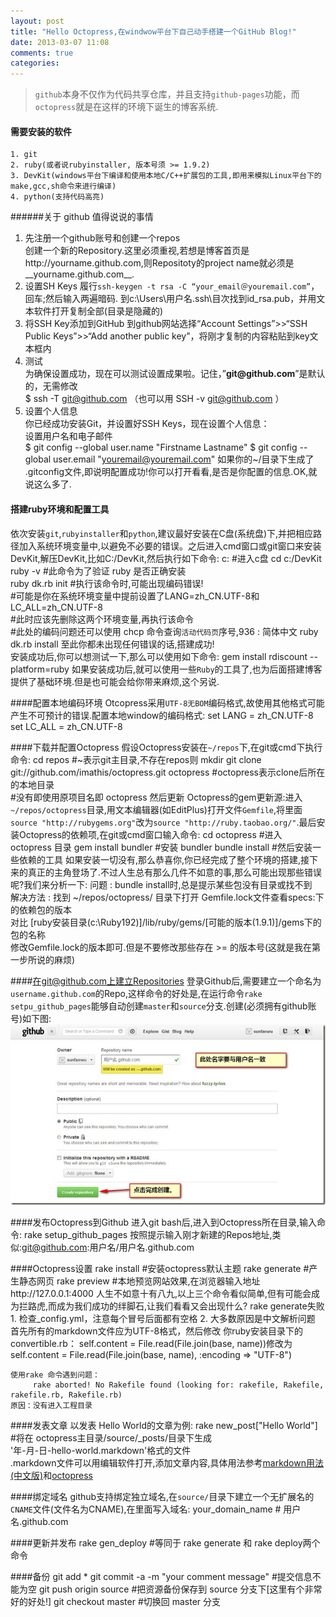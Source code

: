 ```yaml
---
layout: post
title: "Hello Octopress,在windwow平台下自己动手搭建一个GitHub Blog!"
date: 2013-03-07 11:08
comments: true
categories: 
---
```

> `github`本身不仅作为代码共享仓库，并且支持`github-pages`功能，而`octopress`就是在这样的环境下诞生的博客系统. 
     
#### 需要安装的软件
	1. git
	2. ruby(或者说rubyinstaller, 版本号须 >= 1.9.2)
	3. DevKit(windows平台下编译和使用本地C/C++扩展包的工具,即用来模拟Linux平台下的make,gcc,sh命令来进行编译)
	4. python(支持代码高亮) 

######关于 github 值得说说的事情
1. 先注册一个github账号和创建一个repos  
	创建一个新的Repository.这里必须重视,若想是博客首页是http://yourname.github.com,则Repositoty的project name就必须是__yourname.github.com__.
2. 设置SH Keys
	履行`ssh-keygen -t rsa -C “your_email＠youremail.com”`，回车;然后输入两遍暗码.
	到c:\Users\用户名.ssh\目次找到id_rsa.pub，并用文本软件打开复制全部(目录是隐藏的)
3. 将SSH Key添加到GitHub
	到github网站选择“Account Settings”>>“SSH Public Keys”>>“Add another public key”，将刚才复制的内容粘贴到key文本框内
4. 测试  
	为确保设置成功，现在可以测试设置成果啦。记住，”__git@github.com__”是默认的，无需修改  
		$ ssh -T git@github.com  （也可以用 SSH -v git@github.com ）
5. 设置个人信息   
	你已经成功安装Git，并设置好SSH Keys，现在设置个人信息：   
	设置用户名和电子邮件   
		$ git config --global user.name "Firstname Lastname"
		$ git config --global user.email "youremail@youremail.com"
如果你的~/目录下生成了 .gitconfig文件,即说明配置成功!你可以打开看看,是否是你配置的信息.OK,就说这么多了.

#### 搭建ruby环境和配置工具
依次安装`git`,`rubyinstaller`和`python`,建议最好安装在C盘(系统盘)下,并把相应路径加入系统环境变量中,以避免不必要的错误。之后进入cmd窗口或git窗口来安装DevKit,解压DevKit,比如C:/DevKit,然后执行如下命令:
	c:                          #进入c盘
	cd c:/DevKit  
    ruby -v                     #此命令为了验证 ruby 是否正确安装              
	ruby dk.rb init             #执行该命令时,可能出现编码错误!    
	                            #可能是你在系统环境变量中提前设置了LANG=zh_CN.UTF-8和LC_ALL=zh_CN.UTF-8   
                                #此时应该先删除这两个环境变量,再执行该命令        
                                #此处的编码问题还可以使用 chcp 命令查询`活动代码页`序号,936 : 简体中文 
	ruby dk.rb install
至此你都未出现任何错误的话,搭建成功!    
安装成功后,你可以想测试一下,那么可以使用如下命令:
	gem install rdiscount --platform=ruby
如果安装成功后,就可以使用一些`Ruby`的工具了,也为后面搭建博客提供了基础环境.但是也可能会给你带来麻烦,这个另说.

####配置本地编码环境
Otcopress采用`UTF-8无BOM`编码格式,故使用其他格式可能产生不可预计的错误.配置本地window的编码格式:
	set LANG   = zh_CN.UTF-8
	set LC_ALL = zh_CN.UTF-8

####下载并配置Octopress
假设Octopress安装在`~/repos`下,在git或cmd下执行命令:
	cd repos                                                    #~表示git主目录,不存在repos则 mkdir
	git clone git://github.com/imathis/octopress.git octopress  #octopress表示clone后所在的本地目录   
	                                                            #没有即使用原项目名即 octopress
然后更新 Octopress的gem更新源:进入`~/repos/octopress`目录,用文本编辑器(如EditPlus)打开文件`Gemfile`,将里面`source "http://rubygems.org"`改为`source "http://ruby.taobao.org/"`.最后安装Octopress的依赖项,在git或cmd窗口输入命令:
	cd octopress                     #进入 octopress 目录
	gem install bundler              #安装 bundler
	bundle install                   #然后安装一些依赖的工具
如果安装一切没有,那么恭喜你,你已经完成了整个环境的搭建,接下来的真正的主角登场了.不过人生总有那么几件不如意的事,那么可能出现那些错误呢?我们来分析一下:
	问题    : bundle install时,总是提示某些包没有目录或找不到     
	解决方法 : 找到 ~/repos/octopress/ 目录下打开 Gemfile.lock文件查看specs:下的依赖包的版本    
	          对比 [ruby安装目录(c:\Ruby192)]/lib/ruby/gems/[可能的版本(1.9.1)]/gems下的包的名称      
	          修改Gemfile.lock的版本即可.但是不要修改那些存在 >= 的版本号(这就是我在第一步所说的麻烦) 

####在git@github.com上建立Repositories
登录Github后,需要建立一个命名为`username.github.com`的Repo,这样命令的好处是,在运行命令`rake setpu_github_pages`能够自动创建`master`和`source`分支.创建(必须拥有github账号)如下图:![create repository](/images/common/create_repos.jpg "create repository of github")

####发布Octopress到Github
进入git bash后,进入到Octopress所在目录,输入命令:
	rake setup_github_pages
按照提示输入刚才新建的Repos地址,类似:git@github.com:用户名/用户名.github.com

####Octopress设置
	rake install           #安装octopress默认主题
	rake generate          #产生静态网页
	rake preview           #本地预览网站效果,在浏览器输入地址http://127.0.0.1:4000
人生不如意十有八九,以上三个命令看似简单,但有可能会成为拦路虎,而成为我们成功的绊脚石,让我们看看又会出现什么?
	rake generate失败
	 1. 检查_config.yml，注意每个冒号后面都有空格
	 2. 大多数原因是中文解析问题
	      首先所有的markdown文件应为UTF-8格式，然后修改 你ruby安装目录下的convertible.rb：
	      self.content = File.read(File.join(base, name))修改为
	      self.content = File.read(File.join(base, name), :encoding => "UTF-8")
	
	使用rake 命令遇到问题：       
	     rake aborted! No Rakefile found (looking for: rakefile, Rakefile, rakefile.rb, Rakefile.rb) 
	原因：没有进入工程目录

####发表文章
以发表 Hello World的文章为例:
	rake new_post["Hello World"]   #将在 octopress主目录/source/_posts/目录下生成    
	                                '年-月-日-hello-world.markdown'格式的文件   
.markdown文件可以用编辑软件打开,添加文章内容,具体用法参考[markdown用法(中文版)](http://wowubuntu.com/markdown/ "markdown用法(中文版)")和[octopress](http://octopress.org/,"octopress")

####绑定域名
github支持绑定独立域名,在`source/`目录下建立一个无扩展名的`CNAME`文件(文件名为CNAME),在里面写入域名:
	your_domain_name           # 用户名.github.com

####更新并发布
	rake gen_deploy         #等同于 rake generate 和 rake deploy两个命令

####备份
	git add *
	git commit -a -m "your comment message"     #提交信息不能为空
	git push origin source                      #把资源备份保存到 source 分支下[这里有个非常好的好处!]
	git checkout master                         #切换回 master 分支
	      

